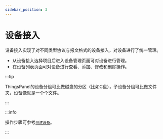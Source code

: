 ```yaml
---
sidebar_position: 3
---
```


# 设备接入

设备接入实现了对不同类型协议与报文格式的设备接入，对设备进行了统一管理。

* 从设备接入选择项目后进入设备管理页面可对设备进行管理。
* 在设备列表页面可对设备进行查看、添加、修改和删除操作。

:::tip

ThingsPanel的设备分组可比做磁盘的分区（比如C盘），子设备分组可比做文件夹，设备像就是一个个文件。

:::

:::info

操作步骤可参考[`创建设备`](./getting-started-with-example/create-device)。

:::
